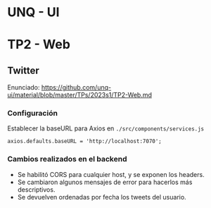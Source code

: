 # UNQ - UI
# TP2 - Web
## Twitter

Enunciado: <https://github.com/unq-ui/material/blob/master/TPs/2023s1/TP2-Web.md>

### Configuración

Establecer la baseURL para Axios en `./src/components/services.js`

```
axios.defaults.baseURL = 'http://localhost:7070';
```

### Cambios realizados en el backend

- Se habilitó CORS para cualquier host, y se exponen los headers.
- Se cambiaron algunos mensajes de error para hacerlos más descriptivos.
- Se devuelven ordenadas por fecha los tweets del usuario.
